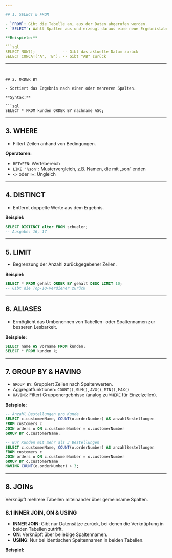 ```yaml
---

## 1. SELECT & FROM  

- `FROM`: Gibt die Tabelle an, aus der Daten abgerufen werden.  
- `SELECT`: Wählt Spalten aus und erzeugt daraus eine neue Ergebnistabelle.  

**Beispiele:**  

```sql
SELECT NOW();            -- Gibt das aktuelle Datum zurück  
SELECT CONCAT('A', 'B'); -- Gibt "AB" zurück
```

---
```


## 2. ORDER BY  

- Sortiert das Ergebnis nach einer oder mehreren Spalten.  

**Syntax:**  

```sql
SELECT * FROM kunden ORDER BY nachname ASC;
```

---

## 3. WHERE  

- Filtert Zeilen anhand von Bedingungen.  

**Operatoren:**  

- `BETWEEN`: Wertebereich  
- `LIKE '%son'`: Mustervergleich, z.B. Namen, die mit „son“ enden  
- `<>` oder `!=`: Ungleich  

---

## 4. DISTINCT  

- Entfernt doppelte Werte aus dem Ergebnis.

**Beispiel:**  

```sql
SELECT DISTINCT alter FROM schueler;
-- Ausgabe: 16, 17
```

---

## 5. LIMIT  

- Begrenzung der Anzahl zurückgegebener Zeilen.  

**Beispiel:**  

```sql
SELECT * FROM gehalt ORDER BY gehalt DESC LIMIT 10;
-- Gibt die Top-10-Verdiener zurück
```

---

## 6. ALIASES  

- Ermöglicht das Umbenennen von Tabellen- oder Spaltennamen zur besseren Lesbarkeit.  

**Beispiele:**  

```sql
SELECT name AS vorname FROM kunden;
SELECT * FROM kunden k;
```

---

## 7. GROUP BY & HAVING  

- `GROUP BY`: Gruppiert Zeilen nach Spaltenwerten.  
- Aggregatfunktionen: `COUNT()`, `SUM()`, `AVG()`, `MIN()`, `MAX()`  
- `HAVING`: Filtert Gruppenergebnisse (analog zu `WHERE` für Einzelzeilen).

**Beispiele:**  

```sql
-- Anzahl Bestellungen pro Kunde
SELECT c.customerName, COUNT(o.orderNumber) AS anzahlBestellungen
FROM customers c
JOIN orders o ON c.customerNumber = o.customerNumber
GROUP BY c.customerName;

-- Nur Kunden mit mehr als 3 Bestellungen
SELECT c.customerName, COUNT(o.orderNumber) AS anzahlBestellungen
FROM customers c
JOIN orders o ON c.customerNumber = o.customerNumber
GROUP BY c.customerName
HAVING COUNT(o.orderNumber) > 3;
```

---

## 8. JOINs  

Verknüpft mehrere Tabellen miteinander über gemeinsame Spalten.

### 8.1 INNER JOIN, ON & USING  

- **INNER JOIN**: Gibt nur Datensätze zurück, bei denen die Verknüpfung in beiden Tabellen zutrifft.  
- **ON**: Verknüpft über beliebige Spaltennamen.  
- **USING**: Nur bei identischen Spaltennamen in beiden Tabellen.  

**Beispiel:**  
